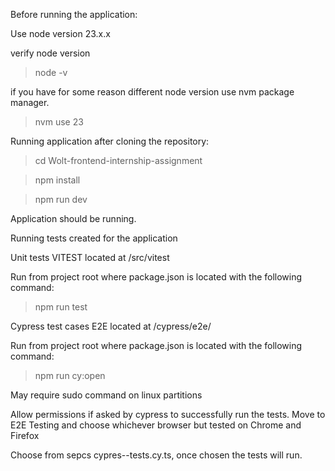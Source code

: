 Before running the application:

Use node version 23.x.x 

verify node version 

> node -v 


if you have for some reason different node version use nvm package manager.

> nvm use 23


Running application after cloning the repository:


> cd Wolt-frontend-internship-assignment

> npm install

> npm run dev

Application should be running.


Running tests created for the application


Unit tests VITEST located at /src/vitest

Run from project root where package.json is located with the following command: 

> npm run test



Cypress test cases E2E located at /cypress/e2e/

Run from project root where package.json is located with the following command:
> npm run cy:open

May require sudo command on linux partitions

Allow permissions if asked by cypress to successfully run the tests.
Move to E2E Testing and choose whichever browser but tested on Chrome and Firefox

Choose from sepcs cypres--tests.cy.ts, once chosen the tests will run.
